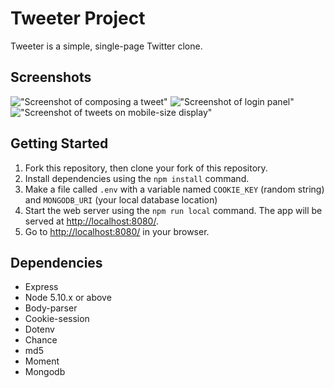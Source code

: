 # Tweeter Project

Tweeter is a simple, single-page Twitter clone.


## Screenshots

!["Screenshot of composing a tweet"](https://github.com/jong86/tweeter/blob/feature/login/docs/composing.png)
!["Screenshot of login panel"](https://github.com/jong86/tweeter/blob/feature/login/docs/login.png)
!["Screenshot of tweets on mobile-size display"](https://github.com/jong86/tweeter/blob/feature/login/docs/tweets-display.png)


## Getting Started

1. Fork this repository, then clone your fork of this repository.
2. Install dependencies using the `npm install` command.
3. Make a file called `.env` with a variable named `COOKIE_KEY` (random string) and `MONGODB_URI` (your local database location)
3. Start the web server using the `npm run local` command. The app will be served at <http://localhost:8080/>.
4. Go to <http://localhost:8080/> in your browser.


## Dependencies

- Express
- Node 5.10.x or above
- Body-parser
- Cookie-session
- Dotenv
- Chance
- md5
- Moment
- Mongodb